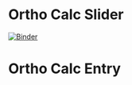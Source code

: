 # Ortho Calc Slider
[![Binder](https://mybinder.org/badge_logo.svg)](https://mybinder.org/v2/gh/VestaFinLiteracy/SimpleCalcs/master?urlpath=%2Fvoila%2Frender%2FSimpleCalc.ipynb)

# Ortho Calc Entry
